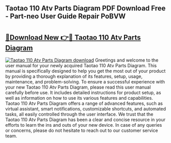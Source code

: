 ## Taotao 110 Atv Parts Diagram PDF Download Free - Part-neo User Guide Repair PoBVW

# <h2><a href="http://dfs0ttd.blite.top/?on=Taotao+110+Atv+Parts+Diagram">🔗Download New 👉🔴 Taotao 110 Atv Parts Diagram</a></h2>

[![Taotao 110 Atv Parts Diagram download](https://i.imgur.com/lujVjoI.png)](http://dfs0ttd.blite.top/?on=Taotao+110+Atv+Parts+Diagram)
Greetings and welcome to the user manual for your newly acquired Taotao 110 Atv Parts Diagram. This manual is specifically designed to help you get the most out of your product by providing a thorough explanation of its features, setup, usage, maintenance, and problem-solving. To ensure a successful experience with your new Taotao 110 Atv Parts Diagram, please read this user manual carefully before use. It includes detailed instructions for product setup, as well as information on how to use its various features and capabilities. Taotao 110 Atv Parts Diagram offers a range of advanced features, such as virtual assistant, smart notifications, customizable shortcuts, and automated tasks, all easily controlled through the user interface. We trust that the Taotao 110 Atv Parts Diagram has been a clear and concise resource in your efforts to learn the ins and outs of your new device. In case of any queries or concerns, please do not hesitate to reach out to our customer service team.
